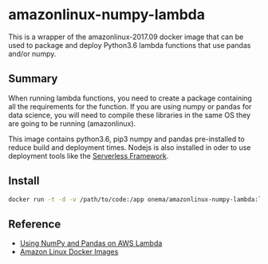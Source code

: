 amazonlinux-numpy-lambda
========================

This is a wrapper of the amazonlinux-2017.09 docker image that can be used to package and deploy 
Python3.6 lambda functions that use pandas and/or numpy. 

Summary
-------
When running lambda functions, you need to create a package containing all the requirements for the function. If you are using numpy or pandas for data science, you will need to compile these libraries in the same OS they are going to be running (amazonlinux). 

This image contains python3.6, pip3 numpy and 
pandas pre-installed to reduce build and deployment times. Nodejs is also installed in oder to use deployment tools like the [Serverless Framework](https://serverless.com/). 

Install
-------
```bash
docker run -t -d -v /path/to/code:/app onema/amazonlinux-numpy-lambda:latest
```


Reference
---------
- [Using NumPy and Pandas on AWS Lambda](https://streetdatascience.com/2016/11/24/using-numpy-and-pandas-on-aws-lambda/)
- [Amazon Linux Docker Images](https://github.com/aws/amazon-linux-docker-images/tree/2017.09)
